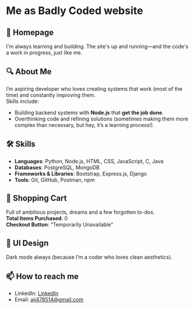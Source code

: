 # Me as Badly Coded website

## 🌌 Homepage

I'm always learning and building. The site's up and running—and the code's a work in progress, just like me.

## 🔍 About Me

I’m aspiring developer who loves creating systems that work (most of the time) and constantly improving them.  
Skills include:  
- Building backend systems with **Node.js** that **get the job done**.
- Overthinking code and refining solutions (sometimes making them more complex than necessary, but hey, it’s a learning process!).


## 🛠 Skills

- **Languages**: Python, Node.js, HTML, CSS, JavaScript, C, Java  
- **Databases**: PostgreSQL, MongoDB  
- **Frameworks & Libraries**: Bootstrap, Express.js, Django  
- **Tools**: Git, GitHub, Postman, npm

## 🛒 Shopping Cart
Full of ambitious projects, dreams and a few forgotten to-dos.  
**Total Items Purchased**: 0  
**Checkout Button**: “Temporarily Unavailable” 

## 🎨 UI Design
Dark mode always (because I’m a coder who loves clean aesthetics).  



## 📫 How to reach me

- LinkedIn: [LinkedIn](https://www.linkedin.com/in/ajay-connect)  
- Email: [aji478514@gmail.com](mailto:aji478514@gmail.com)
